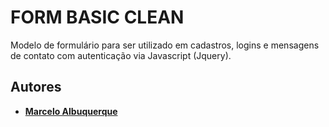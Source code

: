 # FORM BASIC CLEAN
Modelo de formulário para ser utilizado em cadastros, logins e mensagens de contato com autenticação via Javascript (Jquery).

## Autores
* [**Marcelo Albuquerque**](https://github.com/marcelo-albuquerque)